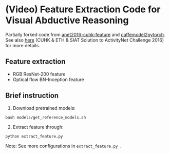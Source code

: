 # (Video) Feature Extraction Code for Visual Abductive Reasoning
Partially forked code from [anet2016-cuhk-feature](https://github.com/LuoweiZhou/anet2016-cuhk-feature) and [caffemodel2pytorch](https://github.com/vadimkantorov/caffemodel2pytorch). See also [here](https://github.com/yjxiong/anet2016-cuhk) (CUHK & ETH & SIAT Solution to ActivityNet Challenge 2016) for more details.

## Feature extraction
- RGB ResNet-200 feature
- Optical flow BN-Inception feature

## Brief instruction
1. Download pretrained models:
```
bash models/get_reference_models.sh
```
2. Extract feature through:
```
python extract_feature.py 
```
Note: See more configurations in `extract_feature.py `.
